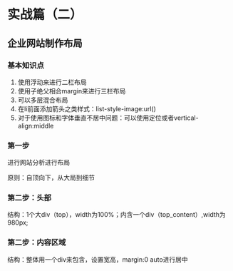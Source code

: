 # 实战篇（二）
## 企业网站制作布局

### 基本知识点

1. 使用浮动来进行二栏布局
2. 使用子绝父相合margin来进行三栏布局
3. 可以多层混合布局
4. 在li前面添加箭头之类样式：list-style-image:url()
5. 对于使用图标和字体垂直不居中问题：可以使用定位或者vertical-align:middle

### 第一步

进行网站分析进行布局

原则：自顶向下，从大局到细节

### 第二步：头部

结构：1个大div（top），width为100%；内含一个div（top_content）,width为980px;

### 第二步：内容区域

结构：整体用一个div来包含，设置宽高，margin:0 auto进行居中

